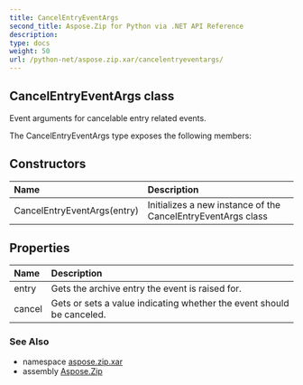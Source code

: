 ```yaml
---
title: CancelEntryEventArgs
second_title: Aspose.Zip for Python via .NET API Reference
description: 
type: docs
weight: 50
url: /python-net/aspose.zip.xar/cancelentryeventargs/
---
```


## CancelEntryEventArgs class

Event arguments for cancelable entry related events.

The CancelEntryEventArgs type exposes the following members:
## Constructors
| Name | Description |
| :- | :- |
|CancelEntryEventArgs(entry)|Initializes a new instance of the CancelEntryEventArgs class|
## Properties
| Name | Description |
| :- | :- |
|entry|Gets the archive entry the event is raised for.|
|cancel|Gets or sets a value indicating whether the event should be canceled.|

### See Also

* namespace [aspose.zip.xar](/zip/python-net/aspose.zip.xar/)
* assembly [Aspose.Zip](/zip/python-net/)

